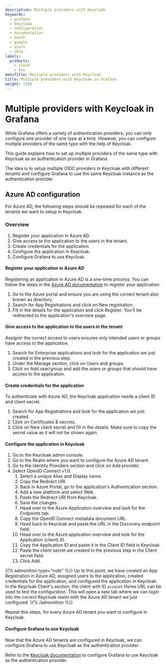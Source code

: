 ```yaml
---
description: Multiple providers with Keycloak
keywords:
  - grafana
  - keycloak
  - configuration
  - documentation
  - oauth
  - google
  - azure
  - okta
labels:
  products:
    - cloud
    - oss
menuTitle: Multiple providers with Keycloak
title: Multiple providers with Keycloak in Grafana
weight: 1350
---
```


# Multiple providers with Keycloak in Grafana

While Grafana offers a variety of authentication providers, you can only configure one provider of one type at a time. However, you can configure multiple providers of the same type with the help of Keycloak.

This guide explains how to set up multiple providers of the same type with Keycloak as an authentication provider in Grafana.

The idea is to setup multiple OIDC providers in Keycloak with different tenants and configure Grafana to use the same Keycloak instance as the authentication provider.

## Azure AD configuration

For Azure AD, the following steps should be repeated for each of the tenants we want to setup in Keycloak.

### Overview

1. Register your application in Azure AD.
1. Give access to the application to the users in the tenant.
1. Create credentials for the application.
1. Configure the application in Keycloak.
1. Configure Grafana to use Keycloak.

#### Register your application in Azure AD

Registering an application in Azure AD is a one-time process. You can follow the steps in the [Azure AD documentation](https://docs.microsoft.com/en-us/azure/active-directory/develop/quickstart-register-app) to register your application.

1. Go to the Azure portal and ensure you are using the correct tenant also known as directory.
1. Search for App Registrations and click on New registration.
1. Fill in the details for the application and click Register. You'll be redirected to the application's overview page.

#### Give access to the application to the users in the tenant

Assignin the correct access to users ensures only intended users or groups have access to the application.

1. Search for Enterprise applications and look for the application we just created in the previous step.
1. Under the Manage section, click on Users and groups.
1. Click on Add user/group and add the users or groups that should have access to the application.

#### Create credentials for the application

To authenticate with Azure AD, the Keycloak application needs a client ID and client secret.

1. Search for App Registrations and look for the application we just created.
1. Click on Certificates & secrets.
1. Click on New client secret and fill in the details. Make sure to copy the secret value as it will not be shown again.

#### Configure the application in Keycloak

1. Go to the Keycloak admin console.
1. Go to the Realm where you want to configure the Azure AD tenant.
1. Go to the Identity Providers section and click on Add provider.
1. Select OpenID Connect v1.0.
   1. Select a unique Alias and Display name.
   1. Copy the Redirect URI.
   1. Back in Azure Portal, go to the application's Authentication section.
   1. Add a new platform and select Web.
   1. Paste the Redirect URI from Keycloak.
   1. Save the changes.
   1. Head over to the Azure Application overview and look for the Endpoints tab.
   1. Copy the OpenID Connect metadata document URL.
   1. Head back to Keycloak and paste the URL in the Discovery endpoint field.
   1. Head over to the Azure application overview and look for the Application (client) ID.
   1. Copy the Application ID and paste it in the Client ID field in Keycloak.
   1. Paste the client secret we created in the previous step in the Client secret field.
   1. Click Add.

{{% admonition type="note" %}}
Up to this point, we have created an App Registration in Azure AD, assigned users to the application, created credentials for the application, and configured the application in Keycloak. In the Keycloak Client's section, the client with ID `account` Home URL can be used to test the configuration. This will open a new tab where we can login into the correct Keycloak realm with the Azure AD tenant we just configured.
{{% /admonition %}}

Repeat this steps, for every Azure AD tenant you want to configure in Keycloak.

#### Configure Grafana to use Keycloak

Now that the Azure AD tenants are configured in Keycloak, we can configure Grafana to use Keycloak as the authentication provider.

Refer to the [Keycloak documentation](https://grafana.com/docs/grafana/latest/auth/keycloak/) to configure Grafana to use Keycloak as the authentication provider.
